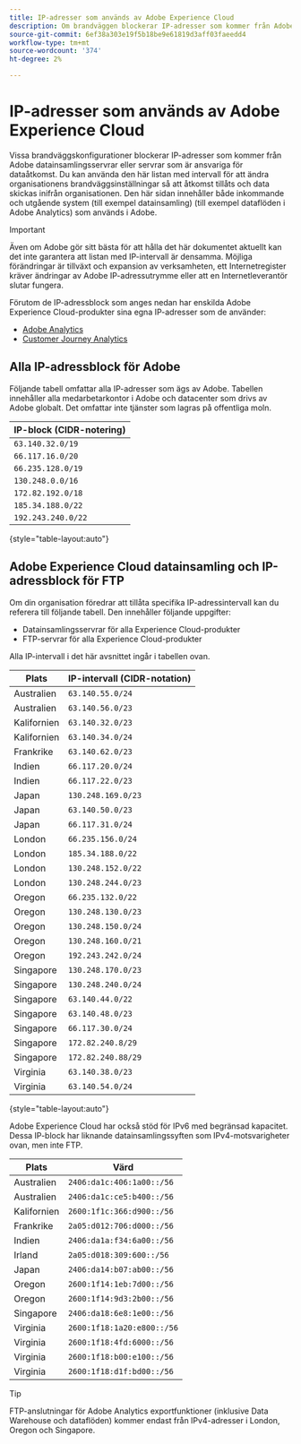 ```yaml
---
title: IP-adresser som används av Adobe Experience Cloud
description: Om brandväggen blockerar IP-adresser som kommer från Adobe kan du uppdatera brandväggsinställningarna i den här listan.
source-git-commit: 6ef38a303e19f5b18be9e61819d3aff03faeedd4
workflow-type: tm+mt
source-wordcount: '374'
ht-degree: 2%

---
```


# IP-adresser som används av Adobe Experience Cloud

Vissa brandväggskonfigurationer blockerar IP-adresser som kommer från Adobe datainsamlingsservrar eller servrar som är ansvariga för dataåtkomst. Du kan använda den här listan med intervall för att ändra organisationens brandväggsinställningar så att åtkomst tillåts och data skickas inifrån organisationen. Den här sidan innehåller både inkommande och utgående system (till exempel datainsamling) (till exempel dataflöden i Adobe Analytics) som används i Adobe.

>[!IMPORTANT]
>
>Även om Adobe gör sitt bästa för att hålla det här dokumentet aktuellt kan det inte garantera att listan med IP-intervall är densamma. Möjliga förändringar är tillväxt och expansion av verksamheten, ett Internetregister kräver ändringar av Adobe IP-adressutrymme eller att en Internetleverantör slutar fungera.

Förutom de IP-adressblock som anges nedan har enskilda Adobe Experience Cloud-produkter sina egna IP-adresser som de använder:

* [Adobe Analytics](https://experienceleague.adobe.com/en/docs/analytics/technotes/ip-addresses)
* [Customer Journey Analytics](https://experienceleague.adobe.com/en/docs/analytics-platform/using/technotes/ip-addresses)

## Alla IP-adressblock för Adobe

Följande tabell omfattar alla IP-adresser som ägs av Adobe. Tabellen innehåller alla medarbetarkontor i Adobe och datacenter som drivs av Adobe globalt. Det omfattar inte tjänster som lagras på offentliga moln.

| IP-block (CIDR-notering) |
| --- |
| `63.140.32.0/19` |
| `66.117.16.0/20` |
| `66.235.128.0/19` |
| `130.248.0.0/16` |
| `172.82.192.0/18` |
| `185.34.188.0/22` |
| `192.243.240.0/22` |

{style="table-layout:auto"}

## Adobe Experience Cloud datainsamling och IP-adressblock för FTP

Om din organisation föredrar att tillåta specifika IP-adressintervall kan du referera till följande tabell. Den innehåller följande uppgifter:

* Datainsamlingsservrar för alla Experience Cloud-produkter
* FTP-servrar för alla Experience Cloud-produkter

Alla IP-intervall i det här avsnittet ingår i tabellen ovan.

| Plats | IP-intervall (CIDR-notation) |
| --- | --- |
| Australien | `63.140.55.0/24` |
| Australien | `63.140.56.0/23` |
| Kalifornien | `63.140.32.0/23` |
| Kalifornien | `63.140.34.0/24` |
| Frankrike | `63.140.62.0/23` |
| Indien | `66.117.20.0/24` |
| Indien | `66.117.22.0/23` |
| Japan | `130.248.169.0/23` |
| Japan | `63.140.50.0/23` |
| Japan | `66.117.31.0/24` |
| London | `66.235.156.0/24` |
| London | `185.34.188.0/22` |
| London | `130.248.152.0/22` |
| London | `130.248.244.0/23` |
| Oregon | `66.235.132.0/22` |
| Oregon | `130.248.130.0/23` |
| Oregon | `130.248.150.0/24` |
| Oregon | `130.248.160.0/21` |
| Oregon | `192.243.242.0/24` |
| Singapore | `130.248.170.0/23` |
| Singapore | `130.248.240.0/24` |
| Singapore | `63.140.44.0/22` |
| Singapore | `63.140.48.0/23` |
| Singapore | `66.117.30.0/24` |
| Singapore | `172.82.240.8/29` |
| Singapore | `172.82.240.88/29` |
| Virginia | `63.140.38.0/23` |
| Virginia | `63.140.54.0/24` |

{style="table-layout:auto"}

Adobe Experience Cloud har också stöd för IPv6 med begränsad kapacitet. Dessa IP-block har liknande datainsamlingssyften som IPv4-motsvarigheter ovan, men inte FTP.

| Plats | Värd |
| --- | --- |
| Australien | `2406:da1c:406:1a00::/56` |
| Australien | `2406:da1c:ce5:b400::/56` |
| Kalifornien | `2600:1f1c:366:d900::/56` |
| Frankrike | `2a05:d012:706:d000::/56` |
| Indien | `2406:da1a:f34:6a00::/56` |
| Irland | `2a05:d018:309:600::/56` |
| Japan | `2406:da14:b07:ab00::/56` |
| Oregon | `2600:1f14:1eb:7d00::/56` |
| Oregon | `2600:1f14:9d3:2b00::/56` |
| Singapore | `2406:da18:6e8:1e00::/56` |
| Virginia | `2600:1f18:1a20:e800::/56` |
| Virginia | `2600:1f18:4fd:6000::/56` |
| Virginia | `2600:1f18:b00:e100::/56` |
| Virginia | `2600:1f18:d1f:bd00::/56` |

>[!TIP]
>
>FTP-anslutningar för Adobe Analytics exportfunktioner (inklusive Data Warehouse och dataflöden) kommer endast från IPv4-adresser i London, Oregon och Singapore.
